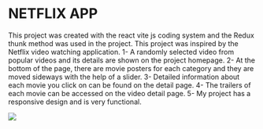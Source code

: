 <h1>NETFLIX APP</h1>

<p>
    This project was created with the react vite js coding system and the Redux thunk method was used in the project. This project was inspired by the Netflix video watching application.
1- A randomly selected video from popular videos and its details are shown on the project homepage.
2- At the bottom of the page, there are movie posters for each category and they are moved sideways with the help of a slider.
3- Detailed information about each movie you click on can be found on the detail page.
4- The trailers of each movie can be accessed on the video detail page.
5- My project has a responsive design and is very functional.
</p>

![](netflixprojeonizleme.gif)
